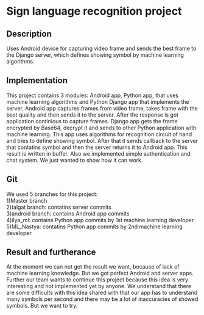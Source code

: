 # Sign language recognition project

## Description
Uses Android device for capturing video frame and sends the best frame to the Django server, which defines showing symbol by
machine learning algorithms.

## Implementation
This project contains 3 modules: Android app, Python app, that uses machine learning algorithms and Python Django app that implements the server. Android app captures frames from video frame, takes frame with the best quality and then sends it to the server. After the response is got application continious to capture frames. Django app gets the frame encrypted by Base64, decrypt it and sends to other Python application with machine learning. This app uses algorithms for recognition circuit of hand and tries to define showing symbol. After that it sends callback to the server that contatins symbol and then the server returns it to Android app. This result is written in buffer. Also we implemented simple authentication and chat system. We just wanted to show how it can work.

## Git
We used 5 branches for this project:<br>
1)Master branch<br>
2)talgat branch: contatins server commits<br>
3)android branch: contains Android app commits<br>
4)ilya_ml: contains Python app commits by 1st machine learning developer<br>
5)ML_Nastya: contatins Python app commits by 2nd machine learning developer

## Result and furtherance
At the moment we can not get the result we want, because of lack of machine learning knowledge. But we got perfect Android and server apps. Further our team wants to continue this project because this idea is very interesting and not implemented yet by anyone. We understand that there are some difficults with this idea shared with that our app has to understand many symbols per second and there may be a lot of inaccuracies of showed symbols. But we want to try.
